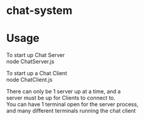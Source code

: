 # chat-system

# Usage
To start up Chat Server<br/>
node ChatServer.js<br/>

To start up a Chat Client<br/>
node ChatClient.js

There can only be 1 server up at a time, and a <br/>
server must be up for Clients to connect to.<br/>
You can have 1 terminal open for the server process,<br/>
and many different terminals running the chat client<br/>
